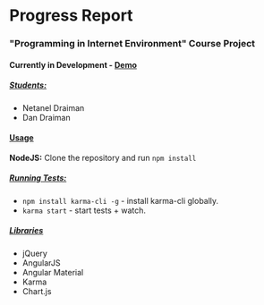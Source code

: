 # Progress Report

### "Programming in Internet Environment" Course Project

#### Currently in Development - [Demo](http://prog-report.herokuapp.com/)

##### <u>Students:</u>
* Netanel Draiman
* Dan Draiman

#### <u>Usage</u>
**NodeJS:** Clone the repository and run `npm install`

##### <u>Running Tests:</u>
* `npm install karma-cli -g` - install karma-cli globally.
* `karma start` - start tests + watch.

##### <u>Libraries</u>
* jQuery
* AngularJS
* Angular Material
* Karma
* Chart.js